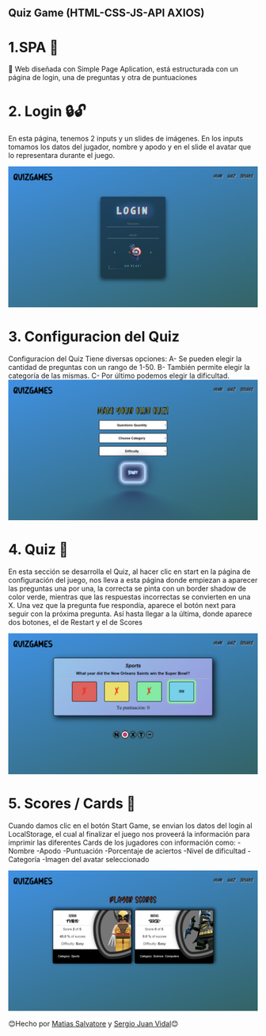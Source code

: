 ## Quiz Game (HTML-CSS-JS-API AXIOS)</h1>

# 1.SPA 📑
📑 Web diseñada con Simple Page Aplication, está estructurada con un página de login, una de preguntas y otra de puntuaciones

# 2. Login 🔒🔓
En esta página, tenemos 2 inputs y un slides de imágenes. En los inputs tomamos los datos del jugador, nombre y apodo y en el slide el avatar que lo representara durante el juego.

![foto](assets/images/homepage.png)

# 3. Configuracion del Quiz 
Configuracion del Quiz Tiene diversas opciones: A- Se pueden elegir la cantidad de preguntas con un rango de 1-50. B- También permite elegir la categoría de las mismas. C- Por último podemos elegir la dificultad.
![foto](assets/images/quizmaker.png)

# 4. Quiz 🧮
En esta sección se desarrolla el Quiz, al hacer clic en start en la página de configuración del juego, nos lleva a esta página donde empiezan a aparecer las preguntas una por una, la correcta se pinta con un border shadow de color verde, mientras que las respuestas incorrectas se convierten en una X. Una vez que la pregunta fue respondía, aparece el botón next para seguir con la próxima pregunta. Así hasta llegar a la última, donde aparece dos botones, el de Restart y el de Scores

![foto](assets/images/quiz.png)

# 5. Scores / Cards 📇
Cuando damos clic en el botón Start Game, se envian los datos del login al LocalStorage, el cual al finalizar el juego nos proveerá la información para imprimir las diferentes Cards de los jugadores con información como: -Nombre -Apodo -Puntuación -Porcentaje de aciertos -Nivel de dificultad -Categoría -Imagen del avatar seleccionado

![foto](assets/images/results.png)


😊Hecho por [Matias Salvatore](https://github.com/msalvatore82) y [Sergio Juan Vidal](https://github.com/SergioJ-Vidal)😊